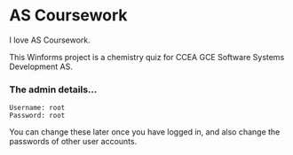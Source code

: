 # AS Coursework

I love AS Coursework.

This Winforms project is a chemistry quiz for CCEA GCE Software Systems Development AS.

### The admin details...

```
Username: root
Password: root
```

You can change these later once you have logged in, and also change the passwords of other user accounts. 
